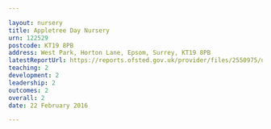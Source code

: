 ```yaml
---

layout: nursery
title: Appletree Day Nursery
urn: 122529
postcode: KT19 8PB
address: West Park, Horton Lane, Epsom, Surrey, KT19 8PB
latestReportUrl: https://reports.ofsted.gov.uk/provider/files/2550975/urn/122529.pdf
teaching: 2
development: 2
leadership: 2
outcomes: 2
overall: 2
date: 22 February 2016

---
```

